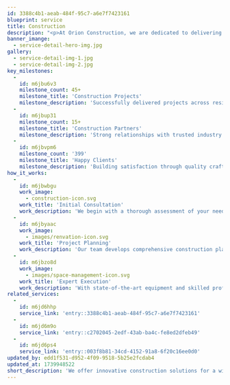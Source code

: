 ```yaml
---
id: 3388c4b1-aeab-484f-95c7-a6e7f7423161
blueprint: service
title: Construction
description: "<p>At Orion Construction, we are dedicated to delivering exceptional construction solutions that blend innovation, expertise, and an unwavering commitment to quality. From concept to completion, we ensure that every project is built with precision, efficiency, and sustainability, setting new benchmarks in the industry. Our approach is rooted in a deep understanding of modern construction techniques, advanced technology, and eco-friendly practices that contribute to long-lasting and future-ready structures. Whether it's residential, commercial, or industrial development, we prioritize meticulous planning, rigorous quality control, and seamless execution to bring our clients' visions to life. Our team of skilled professionals works collaboratively to overcome challenges, optimize resources, and maintain the highest standards of safety and excellence. At Orion Construction, we don’t just build structures—we create spaces that inspire, endure, and add value to communities for generations to come.</p>"
banner_imange:
  - service-detail-hero-img.jpg
gallery:
  - service-detail-img-1.jpg
  - service-detail-img-2.jpg
key_milestones:
  -
    id: m6jbu6v3
    milestone_count: 45+
    milestone_title: 'Construction Projects'
    milestone_description: 'Successfully delivered projects across residential, commercial, and industrial sectors'
  -
    id: m6jbup31
    milestone_count: 15+
    milestone_title: 'Construction Partners'
    milestone_description: 'Strong relationships with trusted industry partners ensuring seamless project execution'
  -
    id: m6jbvpm6
    milestone_count: '399'
    milestone_title: 'Happy Clients'
    milestone_description: 'Building satisfaction through quality craftsmanship and reliable service delivery'
how_it_works:
  -
    id: m6jbwbgu
    work_image:
      - construction-icon.svg
    work_title: 'Initial Consultation'
    work_description: 'We begin with a thorough assessment of your needs, site conditions, and project requirements. Our experts work closely with you to understand your vision and objectives.'
  -
    id: m6jbyaac
    work_image:
      - images/renvation-icon.svg
    work_title: 'Project Planning'
    work_description: 'Our team develops comprehensive construction plans, including detailed timelines, resource allocation, and budget frameworks to ensure smooth project execution.'
  -
    id: m6jbzo8d
    work_image:
      - images/space-management-icon.svg
    work_title: 'Expert Execution'
    work_description: 'With state-of-the-art equipment and skilled professionals, we bring your project to life while maintaining the highest standards of safety and quality.'
related_services:
  -
    id: m6jd6hhp
    service_link: 'entry::3388c4b1-aeab-484f-95c7-a6e7f7423161'
  -
    id: m6jd6m9o
    service_link: 'entry::c2702045-2edf-43ab-ba4c-fe8ed2dfeb49'
  -
    id: m6jd6ps4
    service_link: 'entry::003f8b81-34cd-4152-91a8-6f20c16ee0d0'
updated_by: edd1f531-d952-4f09-9518-5b25e2fcdab4
updated_at: 1739948522
short_description: 'We offer innovative construction solutions for a wide range of projects, from residential to commercial spaces. Our approach focuses on delivering high-quality results while maximizing efficiency. By combining expertise, modern technology, and a commitment to excellence, we create structures that stand the test of time and meet our clients’ diverse needs.'
---
```

